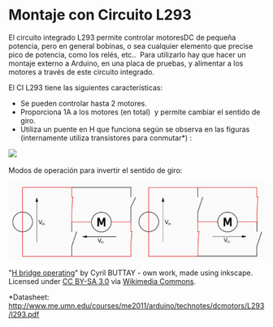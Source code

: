 
# Montaje con Circuito L293

El circuito integrado L293 permite controlar motoresDC de pequeña potencia, pero en general bobinas, o sea cualquier elemento que precise pico de potencia, como los relés, etc..  Para utilizarlo hay que hacer un montaje externo a Arduino, en una placa de pruebas, y alimentar a los motores a través de este circuito integrado.

El CI L293 tiene las siguientes características:

- Se pueden controlar hasta 2 motores.
- Proporciona 1A a los motores (en total)  y permite cambiar el sentido de giro.
- Utiliza un puente en H que funciona según se observa en las figuras (internamente utiliza transistores para conmutar*) :

![](img/461px-H_bridge.png)

Modos de operación para invertir el sentido de giro:

![](/assets/circuitoL293.png)

"[H bridge operating](https://commons.wikimedia.org/wiki/File:H_bridge_operating.svg#/media/File:H_bridge_operating.svg)" by Cyril BUTTAY - own work, made using inkscape. Licensed under [CC BY-SA 3.0](http://creativecommons.org/licenses/by-sa/3.0/) via [Wikimedia Commons](//commons.wikimedia.org/wiki/).

*Datasheet: http://www.me.umn.edu/courses/me2011/arduino/technotes/dcmotors/L293/l293.pdf

